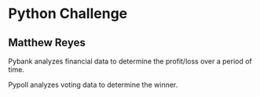 # Python Challenge
## Matthew Reyes

Pybank analyzes financial data to determine the profit/loss over a period of time.

Pypoll analyzes voting data to determine the winner.
